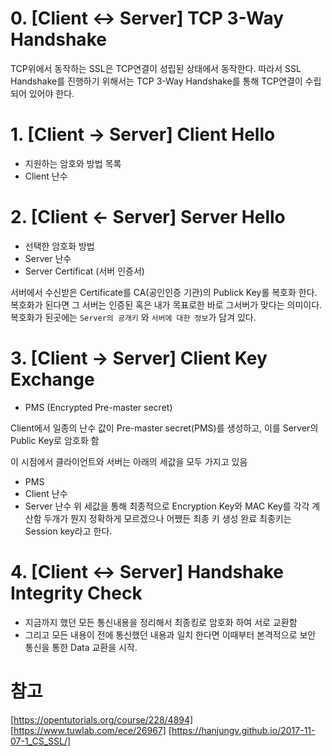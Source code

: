 # 0. [Client <-> Server] TCP 3-Way Handshake
TCP위에서 동작하는 SSL은 TCP연결이 성립된 상태에서 동작한다. 따라서 SSL Handshake를 진행하기 위해서는 TCP 3-Way Handshake를 통해 TCP연결이 수립되어 있어야 한다. 

# 1. [Client -> Server] Client Hello
- 지원하는 암호와 방법 목록
- Client 난수

# 2. [Client <- Server] Server Hello
- 선택한 암호화 방법
- Server 난수
- Server Certificat (서버 인증서)

서버에서 수신받은 Certificate를 CA(공인인증 기관)의 Publick Key롤 복호화 한다. 
복호화가 된다면 그 서버는 인증된 혹은 내가 목표로한 바로 그서버가 맞다는 의미이다. 
복호화가 된곳에는 `Server의 공개키` 와 `서버에 대한 정보`가 담겨 있다. 

# 3. [Client -> Server] Client Key Exchange
- PMS (Encrypted Pre-master secret)

Client에서 일종의 난수 값이 Pre-master secret(PMS)를 생성하고, 이를 Server의 Public Key로 암호화 함 

이 시점에서 클라이언트와 서버는 아래의 세값을 모두 가지고 있음 
- PMS
- Client 난수
- Server 난수 
위 세값을 통해 최종적으로 Encryption Key와 MAC Key를 각각 계산함
두개가 뭔지 정확하게 모르겠으나 어쨌든 최종 키 생성 완료
최종키는 Session key라고 한다. 

# 4. [Client <-> Server] Handshake Integrity Check
- 지금까지 했던 모든 통신내용을 정리해서 최종킹로 암호화 하여 서로 교환함 
- 그리고 모든 내용이 전에 통신했던 내용과 일치 한다면 이때부터 본격적으로 보안 통신을 통한 Data 교환을 시작.


# 참고
[https://opentutorials.org/course/228/4894]
[https://www.tuwlab.com/ece/26967]
[https://hanjungv.github.io/2017-11-07-1_CS_SSL/]
